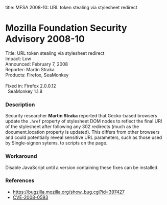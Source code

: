 title: MFSA 2008-10: URL token stealing via stylesheet redirect

<h1>Mozilla Foundation Security Advisory 2008-10</h1>

<p>
<span class="label">Title:</span>      URL token stealing via stylesheet redirect<br/>
<span class="label">Impact:</span>     Low<br/>
<span class="label">Announced:</span>  February 7, 2008<br/>
<span class="label">Reporter:</span>   Martin Straka<br/>
<span class="label">Products:</span>   Firefox, SeaMonkey<br/>
<br/>
<span class="label">Fixed in:</span>   Firefox 2.0.0.12<br/>
<span class="label">&#160;</span>      SeaMonkey 1.1.8<br/>
</p>


<h3>Description</h3>

<p>Security researcher <strong>Martin Straka</strong> reported
that Gecko-based browsers update the <code>.href</code> property of stylesheet
DOM nodes to reflect the final URI of the stylesheet after following
any 302 redirects (much as the document.location property is updated).
This differs from other browsers and could potentially reveal sensitive
URL parameters, such as those used by Single-signon sytems, to scripts
on the page.</p>

<h3>Workaround</h3>

<p>Disable JavaScript until a version containing these fixes can be installed.</p>

<h3>References</h3>

<ul>
  <li><a href="https://bugzilla.mozilla.org/show_bug.cgi?id=397427">
       https://bugzilla.mozilla.org/show_bug.cgi?id=397427</a></li>

  <li><a class="ex-ref" href="http://cve.mitre.org/cgi-bin/cvename.cgi?name=CVE-2008-0593">
       CVE-2008-0593</a></li>

</ul>



